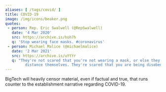 ```yaml
---
aliases: [ /tags/covid/ ]
title: COVID-19
image: /img/icons/beaker.png
quotes:
 - person: Rep. Eric Swalwell (@RepSwalwell)
   date: '4 Mar 2020'
   src: https://archive.is/hoh7h
   q: 'Stop wearing face masks. #coronavirus'
 - person: Michael Malice (@michaelmalice)
   date: '2 Mar 2021'
   src: https://archive.is/uYtYr
   q: "They're not scared that you're not wearing a mask, or else they'd
	     distance themselves. They're scared that you are being disobedient."
---
```


BigTech will heavily censor material, even if factual and true, that runs
counter to the establishment narrative regarding COVID-19.
